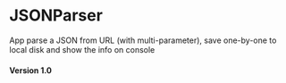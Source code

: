 # JSONParser
App parse a JSON from URL (with multi-parameter), save one-by-one to local disk and show the info on console

#### Version 1.0
